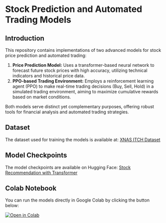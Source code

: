 # Stock Prediction and Automated Trading Models

## Introduction

This repository contains implementations of two advanced models for stock price prediction and automated trading:

1. **Price Prediction Model:** Uses a transformer-based neural network to forecast future stock prices with high accuracy, utilizing technical indicators and historical price data.
2. **PPO-based Trading Environment:** Employs a reinforcement learning agent (PPO) to make real-time trading decisions (Buy, Sell, Hold) in a simulated trading environment, aiming to maximize cumulative rewards based on market conditions.

Both models serve distinct yet complementary purposes, offering robust tools for financial analysis and automated trading strategies.

## Dataset

The dataset used for training the models is available at: [XNAS ITCH Dataset](https://databento.com/datasets/XNAS.ITCH)

## Model Checkpoints

The model checkpoints are available on Hugging Face: [Stock Recommendation with Transformer](https://huggingface.co/barghavani/Stock_recommendation_with_transformer/tree/main)

## Colab Notebook

You can run the models directly in Google Colab by clicking the button below:

[![Open in Colab](https://colab.research.google.com/assets/colab-badge.svg)](https://colab.research.google.com/drive/12xX9Kp2l64IKj6qCHh51N1BSIWkuXtgU?usp=sharing#scrollTo=N7_NJlBBAXtd)
